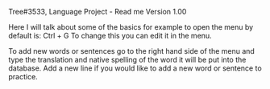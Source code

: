 Tree#3533, Language Project - Read me
Version 1.00

Here I will talk about some of the basics for example to open the menu by default is:
Ctrl + G To change this you can edit it in the menu.

To add new words or sentences go to the right hand side of the menu and type the translation
and native spelling of the word it will be put into the database. Add a new line if you would like
to add a new word or sentence to practice.
